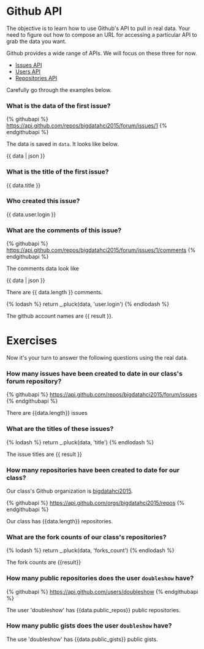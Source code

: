 # Github API

The objective is to learn how to use Github's API to pull in real data. Your need
to figure out how to compose an URL for accessing a particular API to grab the data
you want.

Github provides a wide range of APIs. We will focus on these three for now.

* [Issues API](https://developer.github.com/v3/issues/)
* [Users API](https://developer.github.com/v3/users/)
* [Repositories API](https://developer.github.com/v3/repos/)

Carefully go through the examples below.

### What is the data of the first issue?

{% githubapi %}
https://api.github.com/repos/bigdatahci2015/forum/issues/1
{% endgithubapi %}

The data is saved in `data`. It looks like below.

{{ data | json }}

### What is the title of the first issue?

{{ data.title }}

### Who created this issue?

{{ data.user.login }}


### What are the comments of this issue?

{% githubapi %}
https://api.github.com/repos/bigdatahci2015/forum/issues/1/comments
{% endgithubapi %}

The comments data look like

{{ data | json }}

There are {{ data.length }} comments.

{% lodash %}
return _.pluck(data, 'user.login')
{% endlodash %}

The github account names are {{ result }}.

# Exercises

Now it's your turn to answer the following questions using the real data.

### How many issues have been created to date in our class's forum repository?

{% githubapi %}
https://api.github.com/repos/bigdatahci2015/forum/issues
{% endgithubapi %}

There are {{data.length}} issues


### What are the titles of these issues?

{% lodash %}
return _.pluck(data, 'title')
{% endlodash %}

The issue titles are {{ result }}

### How many repositories have been created to date for our class?

Our class's Github organization is [bigdatahci2015](https://github.com/bigdatahci2015/).

{% githubapi %}
https://api.github.com/orgs/bigdatahci2015/repos
{% endgithubapi %}

Our class has {{data.length}} repositories.

### What are the fork counts of our class's repositories?

{% lodash %}
return _.pluck(data, 'forks_count')
{% endlodash %}

The fork counts are {{result}}

### How many public repositories does the user `doubleshow` have?

{% githubapi %}
https://api.github.com/users/doubleshow
{% endgithubapi %}

The user 'doubleshow' has {{data.public_repos}} public repositories.

### How many public gists does the user `doubleshow` have?

The use 'doubleshow' has {{data.public_gists}} public gists.